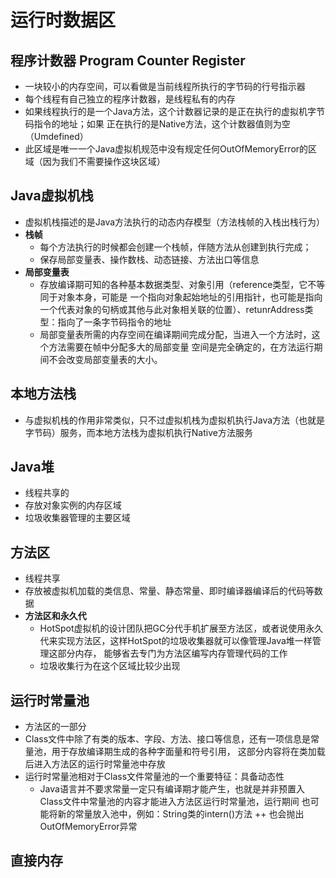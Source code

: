 # 运行时数据区
## 程序计数器 Program Counter Register  
+ 一块较小的内存空间，可以看做是当前线程所执行的字节码的行号指示器  
+ 每个线程有自己独立的程序计数器，是线程私有的内存  
+ 如果线程执行的是一个Java方法，这个计数器记录的是正在执行的虚拟机字节码指令的地址；如果
正在执行的是Native方法，这个计数器值则为空（Umdefined）  
+ 此区域是唯一一个Java虚拟机规范中没有规定任何OutOfMemoryError的区域（因为我们不需要操作这块区域）  
  
## Java虚拟机栈  
+ 虚拟机栈描述的是Java方法执行的动态内存模型（方法栈帧的入栈出栈行为）  
+ **栈帧**
  + 每个方法执行的时候都会创建一个栈帧，伴随方法从创建到执行完成；
  + 保存局部变量表、操作数栈、动态链接、方法出口等信息  
+ **局部变量表**
  + 存放编译期可知的各种基本数据类型、对象引用（reference类型，它不等同于对象本身，可能是
    一个指向对象起始地址的引用指针，也可能是指向一个代表对象的句柄或其他与此对象相关联的位置）、retunrAddress类型：指向了一条字节码指令的地址  
  + 局部变量表所需的内存空间在编译期间完成分配，当进入一个方法时，这个方法需要在帧中分配多大的局部变量
  空间是完全确定的，在方法运行期间不会改变局部变量表的大小。  
## 本地方法栈 
+ 与虚拟机栈的作用非常类似，只不过虚拟机栈为虚拟机执行Java方法（也就是字节码）服务，而本地方法栈为虚拟机执行Native方法服务
## Java堆
+ 线程共享的
+ 存放对象实例的内存区域
+ 垃圾收集器管理的主要区域
## 方法区 
+ 线程共享
+ 存放被虚拟机加载的类信息、常量、静态常量、即时编译器编译后的代码等数据
+ **方法区和永久代**
  + HotSpot虚拟机的设计团队把GC分代手机扩展至方法区，或者说使用永久代来实现方法区，这样HotSpot的垃圾收集器就可以像管理Java堆一样管理这部分内存，
  能够省去专门为方法区编写内存管理代码的工作
  + 垃圾收集行为在这个区域比较少出现
## 运行时常量池
+ 方法区的一部分
+ Class文件中除了有类的版本、字段、方法、接口等信息，还有一项信息是常量池，用于存放编译期生成的各种字面量和符号引用，
这部分内容将在类加载后进入方法区的运行时常量池中存放
+ 运行时常量池相对于Class文件常量池的一个重要特征：具备动态性
  + Java语言并不要求常量一定只有编译期才能产生，也就是并非预置入Class文件中常量池的内容才能进入方法区运行时常量池，运行期间
  也可能将新的常量放入池中，例如：String类的intern()方法
++ 也会抛出OutOfMemoryError异常
## 直接内存

